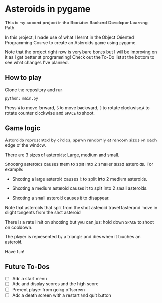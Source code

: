 # Asteroids in pygame
This is my second project in the Boot.dev Backend Developer Learning Path.

In this project, I made use of what I learnt in the Object Oriented Programming Course to create an Asteroids game using pygame.

Note that the project right now is very bare bones but I will be improving on it as I get better at programming! Check out the To-Do list at the bottom to see what changes I've planned.

## How to play
Clone the repository and run

`python3 main.py`

Press `W` to move forward, `S` to move backward, `D` to rotate clockwise,`A` to rotate counter clockwise and `SPACE` to shoot.

## Game logic
Asteroids represented by circles, spawn randomly at random sizes on each edge of the window.

There are 3 sizes of asteroids: Large, medium and small.

Shooting asteroids causes them to split into 2 smaller sized asteroids. For example:

- Shooting a large asteroid causes it to split into 2 medium asteroids.

- Shooting a medium asteroid causes it to split into 2 small asteroids.

- Shooting a small asteroid causes it to disappear.

Note that asteroids that split from the shot asteroid travel fasterand move in slight tangents from the shot asteroid.

There is a rate limit on shooting but you can just hold down `SPACE` to shoot on cooldown.

The player is represented by a triangle and dies when it touches an asteroid.

Have fun!

## Future To-Dos
- [ ] Add a start menu
- [ ] Add and display scores and the high score 
- [ ] Prevent player from going offscreen
- [ ] Add a death screen with a restart and quit button
